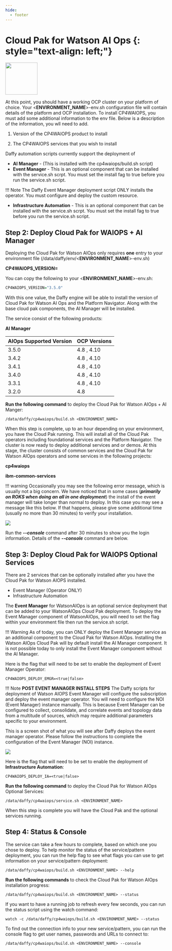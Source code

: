 ```yaml
---
hide:
  - footer
---
```

<script>
  document.title = "Cloud Pak - Watson AIOPS";
</script>
Cloud Pak for Watson AI Ops {: style="text-align: left;"}
===============
<img src='../images/WAIOPS.png'
       style="width:100px;height:100px;"/>

At this point, you should have a working OCP cluster on your platform of choice. Your <**ENVIRONMENT_NAME**>-env.sh configuration file will contain details of the platform and OCP installation. To install CP4WAIOPS, you must add some additional information to the env file. Below is a description of the information, you wll need to add.

1) Version of the CP4WAIOPS product to install

2) The CP4WAIOPS services that you wish to install

Daffy automation scripts currently support the deployment of

* **AI Manager** - (This is installed with the cp4waiops/build.sh script)
* **Event Manager** - This is an optional component that can be installed with the service.sh scrpt. You must set the install fag to true before you run the service.sh script.

!!! Note
      The Daffy Event Manager deployment script ONLY installs the operator. You must configure and deploy the custom resource.  

*  **Infrastructure Automation** - This is an optional component that can be installed with the service.sh scrpt. You must set the install fag to true before you run the service.sh script.

## Step 2: Deploy Cloud Pak for WAIOPS + AI Manager

Deploying the Cloud Pak for Watson AIOps only requires **one** entry to your environment file (/data/daffy/env/<**ENVIRONMENT_NAME**>-env.sh)

**CP4WAIOPS_VERSION=<version>**

You can copy the following to your <**ENVIRONMENT_NAME**>-env.sh:

```R
CP4WAIOPS_VERSION="3.5.0"
```

With this one value, the Daffy engine will be able to install the version of Cloud Pak for Watson AI Ops and the Platform Navigator. Along with the base cloud pak components, the AI Manager will be installed.

The service consist of the following products:

**AI Manager**

| AIOps Supported Version    | OCP Versions |
| :---      |    :----     |
| 3.5.0     | 4.8 , 4.10    |
| 3.4.2     | 4.8 , 4.10    |
| 3.4.1     | 4.8 , 4.10    |
| 3.4.0     | 4.8 , 4.10    |
| 3.3.1     | 4.8 , 4.10    |
| 3.2.0     | 4.8     |



**Run the following command** to deploy the Cloud Pak for Watson AIOps + AI Manger:

```
/data/daffy/cp4waiops/build.sh <ENVIRONMENT_NAME>
```

When this step is complete, up to an hour depending on your environment, you have the Cloud Pak running. This will install all of the Cloud Pak operators including foundational services and the Platform Navigator. The cluster is now ready to deploy additional services and or demos.  At this stage, the cluster consists  of common services and the Cloud Pak for Watson AIOps operators and some services in the following projects:

**cp4waiops**

**ibm-common-services**

!!! warning
     Occasionally you may see the following error message, which is usually not a big concern. We have noticed that in some cases (***primarily on ROKS when doing an all in one deployment***) the install of the event manager will take longer than normal to deploy. In this case you may see a message like this below. If that happens, please give some additional time (usually no more than 30 minutes) to verify your installation.

<img src='../images/evntmgr-deploy-error.png'/>

Run the ***--console*** command after 30 minutes to show you the login information. Details of the ***--console*** command are below.


## Step 3: Deploy Cloud Pak for WAIOPS Optional Services

There are 2 services that can be optionally installed after you have the Cloud Pak for Watson AIOPS installed.

* Event Manager (Operator ONLY)
* Infrastructure Automation

The **Event Manager** for WatsonAIOps is an optional service deployment that can be added to your WatsonAIOps Cloud Pak deployment. To deploy the Event Manager component of WatsonAIOps, you will need to set the flag within your environment file then run the service.sh script.  

!!! Warning
      As of today, you can ONLY deploy the Event Manager service as an additional component to the Cloud Pak for Watson AIOps. Installing the Watson AIOps Cloud Pak will by default install the AI Manager component. It is not possible today to only install the Event Manager component without the AI Manager.  

Here is the flag that will need to be set to enable the deployment of Event Manager Operator:

```
CP4WAIOPS_DEPLOY_EMGR=<true|false>
```

!!! Note
    **POST EVENT MANAGER INSTALL STEPS** The Daffy scripts for deployment of Watson AIOPS Event Manager will configure the subscription and deploy the event manager operator. You will need to configure the NOI (Event Manager) instance manually. This is because Event Manager can be configured to collect, consolidate, and correlate events and topology data from a multitude of sources, which may require additional parameters specific to your environment.  

This is a screen shot of what you will see after Daffy deploys the event manager operator. Please follow the instructions to complete the configuration of the Event Manager (NOI) instance.

<img src='../images/evntmgr_config.png'/>

Here is the flag that will need to be set to enable the deployment of **Infrastructure Automation**:

```
CP4WAIOPS_DEPLOY_IA=<true|false>
```

**Run the following command** to deploy the Cloud Pak for Watson AIOps Optional Services:

```
/data/daffy/cp4waiops/service.sh <ENVIRONMENT_NAME>
```

When this step is complete you will have the Cloud Pak and the optional services running.


## Step 4: Status & Console

The service can take a few hours to complete, based on which one you chose to deploy. To help monitor the status of the service/pattern deployment, you can run the help flag to see what flags you can use to get information on your service/pattern deployment:

```
/data/daffy/cp4waiops/build.sh <ENVIRONMENT_NAME> --help
```

**Run the following commands** to check the Cloud Pak for Watson AIOps installation progress:

```
/data/daffy/cp4waiops/build.sh <ENVIRONMENT_NAME> --status
```

If you want to have a running job to refresh every few seconds,  you can run the status script using the watch command:

```
watch -c /data/daffy/cp4waiops/build.sh <ENVIRONMENT_NAME> --status
```

To find out the connection info to your new service/pattern, you can run the console flag to get user names, passwords and URLs to connect to:

```
/data/daffy/cp4waiops/build.sh <ENVIRONMENT_NAME> --console
```
